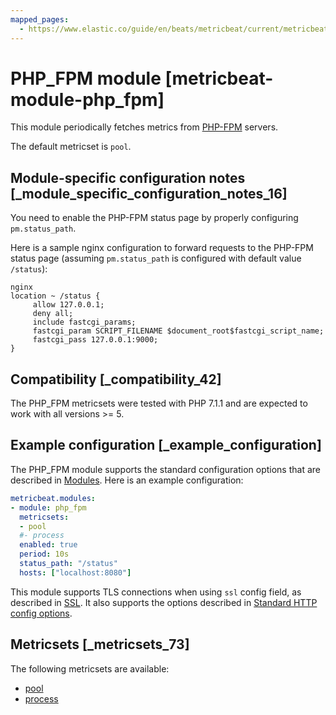 ```yaml
---
mapped_pages:
  - https://www.elastic.co/guide/en/beats/metricbeat/current/metricbeat-module-php_fpm.html
---
```


<!-- This file is generated! See scripts/mage/docs_collector.go -->

# PHP_FPM module [metricbeat-module-php_fpm]

This module periodically fetches metrics from [PHP-FPM](https://php-fpm.org) servers.

The default metricset is `pool`.


## Module-specific configuration notes [_module_specific_configuration_notes_16]

You need to enable the PHP-FPM status page by properly configuring `pm.status_path`.

Here is a sample nginx configuration to forward requests to the PHP-FPM status page (assuming `pm.status_path` is configured with default value `/status`):

```
nginx
location ~ /status {
     allow 127.0.0.1;
     deny all;
     include fastcgi_params;
     fastcgi_param SCRIPT_FILENAME $document_root$fastcgi_script_name;
     fastcgi_pass 127.0.0.1:9000;
}
```


## Compatibility [_compatibility_42]

The PHP_FPM metricsets were tested with PHP 7.1.1 and are expected to work with all versions >= 5.


## Example configuration [_example_configuration]

The PHP_FPM module supports the standard configuration options that are described in [Modules](/reference/metricbeat/configuration-metricbeat.md). Here is an example configuration:

```yaml
metricbeat.modules:
- module: php_fpm
  metricsets:
  - pool
  #- process
  enabled: true
  period: 10s
  status_path: "/status"
  hosts: ["localhost:8080"]
```

This module supports TLS connections when using `ssl` config field, as described in [SSL](/reference/metricbeat/configuration-ssl.md). It also supports the options described in [Standard HTTP config options](/reference/metricbeat/configuration-metricbeat.md#module-http-config-options).


## Metricsets [_metricsets_73]

The following metricsets are available:

* [pool](/reference/metricbeat/metricbeat-metricset-php_fpm-pool.md)
* [process](/reference/metricbeat/metricbeat-metricset-php_fpm-process.md)
